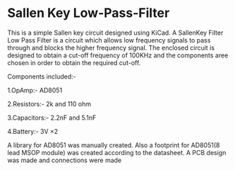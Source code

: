 # Sallen Key Low-Pass-Filter

 This is a simple Sallen key circuit designed using KiCad. A SallenKey Filter Low Pass Filter is a circuit which allows low frequency
 signals to pass through and blocks the higher frequency signal. The enclosed circuit is designed to obtain a cut-off frequency of 100KHz and the components aree chosen in order to obtain the required cut-off.
 
Components included:-

 1.OpAmp:- AD8051
 
 2.Resistors:- 2k and 110 ohm
 
 3.Capacitors:- 2.2nF and 5.1nF
 
 4.Battery:- 3V ×2 
 
   A library for AD8051 was manually created.
 Also a footprint for AD8051(8 lead MSOP module) was created according to the datasheet.
 A PCB design was made and connections were made

 
